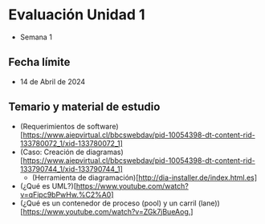 # Evaluación Unidad 1
* Semana 1

## Fecha límite
* 14 de Abril de 2024

## Temario y material de estudio
* (Requerimientos de software)[https://www.aiepvirtual.cl/bbcswebdav/pid-10054398-dt-content-rid-133780072_1/xid-133780072_1]
* (Caso: Creación de diagramas)[https://www.aiepvirtual.cl/bbcswebdav/pid-10054398-dt-content-rid-133790744_1/xid-133790744_1]
  * (Herramienta de diagramación)[http://dia-installer.de/index.html.es]
* (¿Qué es UML?)[https://www.youtube.com/watch?v=qFipc9bPwHw.%C2%A0]
* (¿Qué es un contenedor de proceso (pool) y un carril (lane))[https://www.youtube.com/watch?v=ZGk7jBueAog.]
